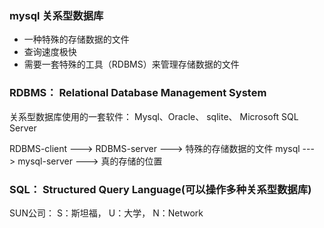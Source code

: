 ### mysql   关系型数据库
- 一种特殊的存储数据的文件
- 查询速度极快
- 需要一套特殊的工具（RDBMS）来管理存储数据的文件



### RDBMS： Relational Database Management System

关系型数据库使用的一套软件： Mysql、Oracle、 sqlite、 Microsoft SQL Server

RDBMS-client ---> RDBMS-server ---> 特殊的存储数据的文件
mysql        ---> mysql-server ---> 真的存储的位置

### SQL： Structured Query Language(可以操作多种关系型数据库)
SUN公司：  S：斯坦福， U：大学， N：Network

